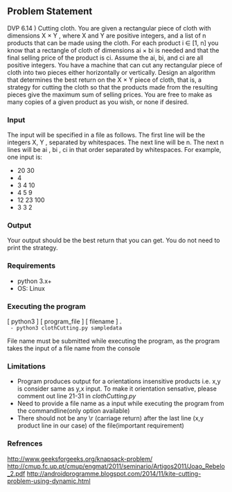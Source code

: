 ## Problem Statement

DVP 6.14 ) Cutting cloth. You are given a rectangular piece of cloth with dimensions X × Y , where X and Y are positive integers, and a list of n products that can be made using the cloth. For each product i ∈ [1, n] you know that a rectangle of cloth of dimensions ai × bi is needed and that the final selling price of the product is ci. Assume the ai, bi, and ci are all positive integers. You have a machine that can cut any rectangular piece of cloth into two pieces either horizontally or vertically. Design an algorithm that determines the best return on the X × Y piece of cloth, that is, a strategy for cutting the cloth so that the products made from the resulting pieces give the maximum sum of selling prices. You are free to make as many copies of a given product as you wish, or none if desired.

### Input 
The input will be specified in a file as follows. The first line will be the
integers X, Y , separated by whitespaces. The next line will be n. The next n lines will be ai
, bi
, ci
in that order separated
by whitespaces. For example, one input is:
- 20 30
- 4
- 3 4 10
- 4 5 9
- 12 23 100
- 3 3 2
### Output 
Your output should be the best return that you can get. You do not need to print the strategy.


### Requirements 
- python 3.x+ 
- OS: Linux  

### Executing the program
[ python3 ] [ program_file ] [ filename ] .  
<code> - python3 clothCutting.py sampledata </code >

File name must be submitted while executing the program, as the program takes the input of a file name from the console

### Limitations 
- Program produces output for a orientations insensitive products i.e. x,y is consider same as y,x input. To make it orientation sensative, please comment out line 21-31 in *clothCutting.py*
- Need to provide a file name as a input while executing the program from the commandline(only option available)
- There should not be any \r (carriage return) after the last line (x,y product line in our case) of the file(important requirement)

### Refrences
http://www.geeksforgeeks.org/knapsack-problem/
http://cmup.fc.up.pt/cmup/engmat/2011/seminario/Artigos2011/Joao_Rebelo_2.pdf
http://androidprogramme.blogspot.com/2014/11/kite-cutting-problem-using-dynamic.html
